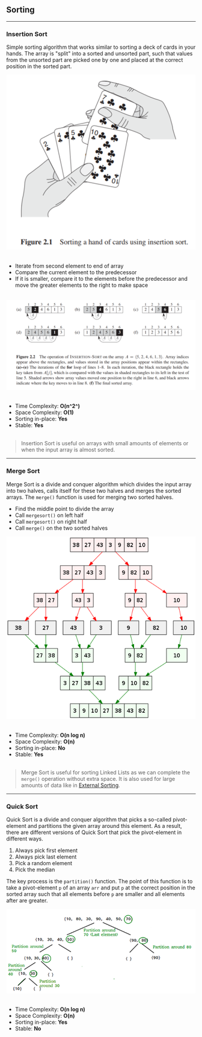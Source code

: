 ## Sorting

--- 

### Insertion Sort
Simple sorting algorithm that works similar to sorting a deck of cards in your hands.
The array is "split" into a sorted and unsorted part, such that values from the unsorted part are picked
one by one and placed at the correct position in the sorted part.

![Source: Introduction to Algorithms](media/insertion_sort_cards.png)
<br></br>

* Iterate from second element to end of array
* Compare the current element to the predecessor
* If it is smaller, compare it to the elements before the predecessor and move the greater elements 
to the right to make space
<br></br>

![Source: Introduction to Algorithms](media/insertion_sort.png)
<br></br>

* Time Complexity: **O(n^2^)** 
* Space Complexity: **O(1)** 
* Sorting in-place: **Yes** 
* Stable: **Yes**
<br></br>
> Insertion Sort is useful on arrays with small amounts of elements or when the input array is almost sorted.

---
### Merge Sort
Merge Sort is a divide and conquer algorithm which divides the input array into
two halves, calls itself for these two halves and merges the sorted arrays.
The `merge()` function is used for merging two sorted halves.

* Find the middle point to divide the array
* Call `mergesort()` on left half
* Call `mergesort()` on right half
* Call `merge()` on the two sorted halves

![Source: Wikipedia](media/merge_sort_wiki.png)
<br></br>

* Time Complexity: **O(n log n)** 
* Space Complexity: **O(n)** 
* Sorting in-place: **No**
* Stable: **Yes**
<br></br>
> Merge Sort is useful for sorting Linked Lists as we can complete the `merge()` operation without extra space.
> It is also used for large amounts of data like in [External Sorting](https://en.wikipedia.org/wiki/External_sorting).

---

### Quick Sort
Quick Sort is a divide and conquer algorithm that picks a so-called pivot-element and partitions
the given array around this element. As a result, there are different versions of Quick Sort that
pick the pivot-element in different ways.
1. Always pick first element
2. Always pick last element
3. Pick a random element
4. Pick the median

The key process is the `partition()` function. The point of this function is to take a
pivot-element `p` of an array `arr` and put `p` at the correct position in the sorted array
such that all elements before `p` are smaller and all elements after are greater.

![Source: GeeksforGeeks](media/QuickSort2.png)
<br></br>

* Time Complexity: **O(n log n)**
* Space Complexity: **O(n)**
* Sorting in-place: **Yes**
* Stable: **No**
